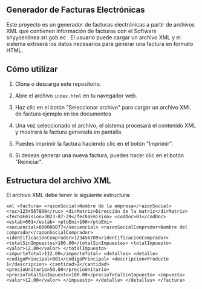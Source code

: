 ## Generador de Facturas Electrónicas

Este proyecto es un generador de facturas electrónicas a partir de archivos XML que contienen información de facturas con el Software sriyyoenlinea.sri.gob.ec . El usuario puede cargar un archivo XML y el sistema extraerá los datos necesarios para generar una factura en formato HTML.

## Cómo utilizar

1. Clona o descarga este repositorio.

2. Abre el archivo `index.html` en tu navegador web.

3. Haz clic en el botón "Seleccionar archivo" para cargar un archivo XML de factura ejemplo en los documentos

4. Una vez seleccionado el archivo, el sistema procesará el contenido XML y mostrará la factura generada en pantalla.

5. Puedes imprimir la factura haciendo clic en el botón "Imprimir".

6. Si deseas generar una nueva factura, puedes hacer clic en el botón "Reiniciar".

## Estructura del archivo XML

El archivo XML debe tener la siguiente estructura:

`xml
<factura>
  <razonSocial>Nombre de la empresa</razonSocial>
  <ruc>1234567890</ruc>
  <dirMatriz>Dirección de la matriz</dirMatriz>
  <fechaEmision>2023-07-29</fechaEmision>
  <codDoc>01</codDoc>
  <estab>001</estab>
  <ptoEmi>100</ptoEmi>
  <secuencial>000000077</secuencial>
  <razonSocialComprador>Nombre del comprador</razonSocialComprador>
  <identificacionComprador>123456789</identificacionComprador>
  <totalSinImpuestos>100.00</totalSinImpuestos>
  <totalImpuesto>
    <valor>12.00</valor>
  </totalImpuesto>
  <importeTotal>112.00</importeTotal>
  <detalles>
    <detalle>
      <codigoPrincipal>001</codigoPrincipal>
      <descripcion>Producto 1</descripcion>
      <cantidad>2</cantidad>
      <precioUnitario>50.00</precioUnitario>
      <precioTotalSinImpuesto>100.00</precioTotalSinImpuesto>
      <impuesto>
        <valor>12.00</valor>
      </impuesto>
    </detalle>
  </detalles>
</factura>`
